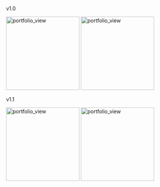 <p>
v1.0
<p>
<img width="200" alt="portfolio_view" src="https://user-images.githubusercontent.com/62503851/118400242-78d55400-b669-11eb-9500-a560a558d246.png">
<img width="200" alt="portfolio_view" src="https://user-images.githubusercontent.com/62503851/118400140-0cf2eb80-b669-11eb-9334-12b6d507ecf7.png">
</p>

v1.1
<p>
<img width="200" alt="portfolio_view" src="https://user-images.githubusercontent.com/62503851/123331999-a2c34580-d548-11eb-85b7-c619ee2b99c8.png">
<img width="200" alt="portfolio_view" src="https://user-images.githubusercontent.com/62503851/123332134-cdad9980-d548-11eb-8359-970ef0cbea72.png">
</p>
</p>

